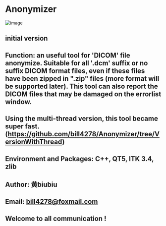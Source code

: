 # Anonymizer

![image](https://github.com/bill4278/Anonymizer/blob/master/snapshot.gif)

## initial version

## Function: an useful tool for 'DICOM' file anonymize. Suitable for all '.dcm' suffix or no suffix DICOM format files, even if these files have been zipped in ".zip" files (more format will be supported later). This tool can also report the DICOM files that may be damaged on the errorlist window.

## Using the multi-thread version, this tool became super fast.(https://github.com/bill4278/Anonymizer/tree/VersionWithThread)

## Environment and Packages: C++, QT5, ITK 3.4, zlib

## Author: 黄biubiu
## Email: bill4278@foxmail.com
## Welcome to all communication !

